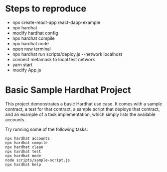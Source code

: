 # Steps to reproduce

- npx create-react-app react-dapp-example
- npx hardhat
- modify hardhat config
- npx hardhat compile
- npx hardhat node
- open new terminal
- npx hardhat run scripts/deploy.js --network localhost
- connect metamask to local test network
- yarn start
- modify App.js

# Basic Sample Hardhat Project

This project demonstrates a basic Hardhat use case. It comes with a sample contract, a test for that contract, a sample script that deploys that contract, and an example of a task implementation, which simply lists the available accounts.

Try running some of the following tasks:

```shell
npx hardhat accounts
npx hardhat compile
npx hardhat clean
npx hardhat test
npx hardhat node
node scripts/sample-script.js
npx hardhat help
```
